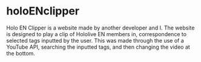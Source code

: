 # holoENclipper
Holo EN Clipper is a website made by another developer and I. The website is designed to play a clip of Hololive EN members in, correspondence to selected tags inputted by the user. This was made through the use of a YouTube API, searching the inputted tags, and then changing the video at the bottom.
